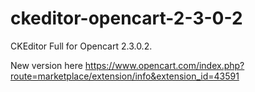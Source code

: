 # ckeditor-opencart-2-3-0-2
CKEditor Full for Opencart 2.3.0.2.


New version here
https://www.opencart.com/index.php?route=marketplace/extension/info&extension_id=43591
